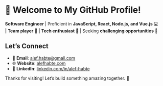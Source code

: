 # 👋 Welcome to My GitHub Profile!  

**Software Engineer** | Proficient in **JavaScript, React, Node.js, and Vue.js** 💻 | **Team player** 🤝 | **Tech enthusiast** 🚀 | Seeking **challenging opportunities** 🌟  

## Let’s Connect  

- 📧 **Email**: [alef.habte@gmail.com](mailto:alef.habte@gmail.com)  
- 🌐 **Website**: [alefhabte.com](https://alefhabte.com)  
- 💼 **LinkedIn**: [linkedin.com/in/alef-habte](https://www.linkedin.com/in/alef-habte/)  

Thanks for visiting! Let’s build something amazing together. 🚀  
